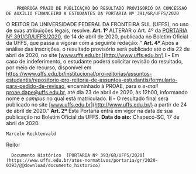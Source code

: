         PRORROGA PRAZO DE PUBLICAÇÃO DO RESULTADO PROVISÓRIO DA CONCESSÃO DE AUXÍLIO FINANCEIRO A ESTUDANTES DA PORTARIA Nº 391/GR/UFFS/2020  

 O REITOR DA UNIVERSIDADE FEDERAL DA FRONTEIRA SUL (UFFS), no uso de suas atribuições legais, resolve.   **Art. 1º**  ALTERAR o Art. 4º da [PORTARIA Nº 391/GR/UFFS/2020](https://www.uffs.edu.br/atos-normativos/portaria/gr/2020-0391), de 14 de abril de 2020, publicada no Boletim Oficial da UFFS, que passa a vigorar com a seguinte redação: “ **Art. 4º**  Após a análise das inscrições, o resultado provisório será publicado até o dia 22 de abril de 2020, no site [www.uffs.edu.br.](http://www.uffs.edu.br/) **I -**  Em caso de indeferimento, o estudante poderá solicitar revisão do resultado, por meio de recurso, disponível em <https://www.uffs.edu.br/institucional/pro-reitorias/assuntos-estudantis/repositorio-pro-reitoria-de-assuntos-estudantis/formulario-para-pedido-de-revisao>, encaminhado à PROAE, para o *e-mail*  proae.dape@uffs.edu.br, até dia 23 de abril de 2020, às 12h00, informando nome e *campus*  no qual está matriculado. **II -**  O resultado final será publicado no site [www.uffs.edu.br](http://www.uffs.edu.br/) a partir de 24 de abril de 2020.”   **Art. 2º** Esta Portaria entra em vigor na data de sua publicação no Boletim Oficial da UFFS.        **Data do ato:** Chapecó-SC, 17 de abril de 2020.   
 

    Marcelo Recktenvald   
 Reitor 

      Documento Histórico  [PORTARIA Nº 393/GR/UFFS/2020](https://www.uffs.edu.br/atos-normativos/portaria/gr/2020-0393/@@download/documento_historico)     
      